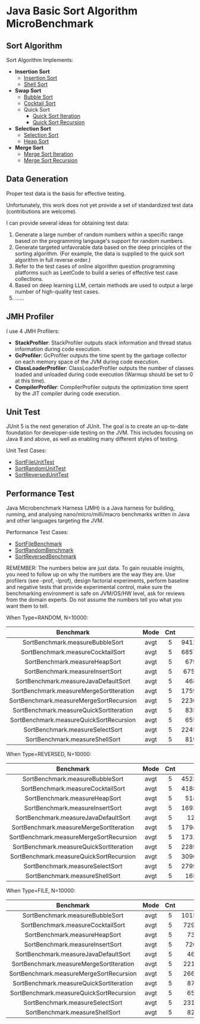 # Java Basic Sort Algorithm MicroBenchmark

## Sort Algorithm

Sort Algorithm Implements:
- **Insertion Sort**
    - [Insertion Sort](./src/main/java/com/blankspace/sort/InsertSort.java)
    - [Shell Sort](./src/main/java/com/blankspace/sort/ShellSort.java)
- **Swap Sort**
    - [Bubble Sort](./src/main/java/com/blankspace/sort/BubbleSort.java)
    - [Cocktail Sort](./src/main/java/com/blankspace/sort/CocktailSort.java)
    - Quick Sort
        - [Quick Sort Iteration](./src/main/java/com/blankspace/sort/QuickSortIteration.java)
        - [Quick Sort Recursion](./src/main/java/com/blankspace/sort/QuickSortRecursion.java)
- **Selection Sort**
    - [Selection Sort](./src/main/java/com/blankspace/sort/SelectSort.java)
    - [Heap Sort](./src/main/java/com/blankspace/sort/HeapSort.java)
- **Merge Sort**
    - [Merge Sort Iteration](./src/main/java/com/blankspace/sort/MergeSortIteration.java)
    - [Merge Sort Recursion](./src/main/java/com/blankspace/sort/MergeSortRecursion.java)

## Data Generation

Proper test data is the basis for effective testing. 

Unfortunately, this work does not yet provide a set of standardized test data (contributions are welcome).

I can provide several ideas for obtaining test data:
1. Generate a large number of random numbers within a specific range based on the programming language's support for random numbers.
2. Generate targeted unfavorable data based on the deep principles of the sorting algorithm. (For example, the data is supplied to the quick sort algorithm in full reverse order.)
3. Refer to the test cases of online algorithm question programming platforms such as LeetCode to build a series of effective test case collections.
4. Based on deep learning LLM, certain methods are used to output a large number of high-quality test cases.
5. ......

## JMH Profiler

I use 4 JMH Profilers:
- **StackProfiler**: StackProfiler outputs stack information and thread status information during code execution.
- **GcProfiler**: GcProfiler outputs the time spent by the garbage collector on each memory space of the JVM during code execution.
- **ClassLoaderProfiler**: ClassLoaderProfiler outputs the number of classes loaded and unloaded during code execution (Warmup should be set to 0 at this time).
- **CompilerProfiler**: CompilerProfiler outputs the optimization time spent by the JIT compiler during code execution.

## Unit Test

JUnit 5 is the next generation of JUnit. The goal is to create an up-to-date foundation 
for developer-side testing on the JVM. This includes focusing on Java 8 and above, 
as well as enabling many different styles of testing.

Unit Test Cases:
- [SortFileUnitTest](./src/test/java/com/blankspace/sort/SortFileUnitTest.java)
- [SortRandomUnitTest](./src/test/java/com/blankspace/sort/SortRandomUnitTest.java)
- [SortReversedUnitTest](./src/test/java/com/blankspace/sort/SortReversedUnitTest.java)

## Performance Test

Java Microbenchmark Harness (JMH) is a Java harness for building, running,
and analysing nano/micro/milli/macro benchmarks written in Java and other languages targeting the JVM.

Performance Test Cases:
- [SortFileBenchmark](./src/test/java/com/blankspace/sort/SortFileBenchmark.java)
- [SortRandomBenchmark](./src/test/java/com/blankspace/sort/SortRandomBenchmark.java)
- [SortReversedBenchmark](./src/test/java/com/blankspace/sort/SortReversedBenchmark.java)

REMEMBER: The numbers below are just data. To gain reusable insights, you need to follow up on
why the numbers are the way they are. Use profilers (see -prof, -lprof), design factorial
experiments, perform baseline and negative tests that provide experimental control, make sure
the benchmarking environment is safe on JVM/OS/HW level, ask for reviews from the domain experts.
Do not assume the numbers tell you what you want them to tell.

When Type=RANDOM, N=10000:

| Benchmark | Mode | Cnt | Score | Error | Units |
|:----:|:------:|:----:|:----:|:----:|:----:|
| SortBenchmark.measureBubbleSort | avgt | 5 | 94127074.206  | ±2173899.975  | ns/op |
| SortBenchmark.measureCocktailSort | avgt | 5 | 68573539.008 | ±269837.565 | ns/op |
| SortBenchmark.measureHeapSort | avgt | 5 | 679312.567 | ±9928.700 | ns/op |
| SortBenchmark.measureInsertSort | avgt | 5 | 6752120.169 | ±45460.916 | ns/op |
| SortBenchmark.measureJavaDefaultSort | avgt | 5 | 468236.536 | ±14154.103 | ns/op |
| SortBenchmark.measureMergeSortIteration | avgt | 5 | 17592360.341 | ±607935.037 | ns/op |
| SortBenchmark.measureMergeSortRecursion |  avgt  | 5 | 22307830.879 | ±21577221.818 | ns/op |
| SortBenchmark.measureQuickSortIteration | avgt | 5 | 835890.946 | ±19191.406 | ns/op |
| SortBenchmark.measureQuickSortRecursion | avgt | 5 | 655731.962 | ±25597.504 | ns/op |
| SortBenchmark.measureSelectSort | avgt | 5 | 22459961.269 | ±717506.946 | ns/op |
| SortBenchmark.measureShellSort | avgt | 5 | 819966.639 | ±12803.650 | ns/op |

When Type=REVERSED, N=10000:

| Benchmark | Mode | Cnt | Score | Error | Units |
|:----:|:------:|:----:|:----:|:----:|:----:|
| SortBenchmark.measureBubbleSort | avgt | 5 | 45237359.403 | ±1417096.120 | ns/op |
| SortBenchmark.measureCocktailSort | avgt | 5 | 41880277.654 | ±3168301.470 | ns/op |
| SortBenchmark.measureHeapSort | avgt | 5 | 514323.107 | ±5166.657 | ns/op |
| SortBenchmark.measureInsertSort | avgt | 5 | 16937990.382 | ±618037.770 | ns/op |
| SortBenchmark.measureJavaDefaultSort | avgt | 5 | 12987.115 | ±1009.301 | ns/op |
| SortBenchmark.measureMergeSortIteration | avgt | 5 | 17947855.026 | ±2229773.813 | ns/op |
| SortBenchmark.measureMergeSortRecursion |  avgt  | 5 | 17317912.328 | ±163597.070 | ns/op |
| SortBenchmark.measureQuickSortIteration | avgt | 5 | 22895040.760 | ±1789613.763 | ns/op |
| SortBenchmark.measureQuickSortRecursion | avgt | 5 | 30909357.729 | ±858055.756 | ns/op |
| SortBenchmark.measureSelectSort | avgt | 5 | 27990080.353 | ±187719.953 | ns/op |
| SortBenchmark.measureShellSort | avgt | 5 | 165787.850 | ±11341.027 | ns/op |

When Type=FILE, N=10000:

| Benchmark | Mode | Cnt | Score | Error | Units |
|:----:|:------:|:----:|:----:|:----:|:----:|
| SortBenchmark.measureBubbleSort | avgt | 5 | 101517210.598 | ±4184000.072 | ns/op |
| SortBenchmark.measureCocktailSort | avgt | 5 | 72955616.734 | ±4370608.464 | ns/op |
| SortBenchmark.measureHeapSort | avgt | 5 | 731554.410 | ±22606.707 | ns/op |
| SortBenchmark.measureInsertSort | avgt | 5 | 7208397.541 | ±1593978.129 | ns/op |
| SortBenchmark.measureJavaDefaultSort | avgt | 5 | 465073.960 | ±4382.688 | ns/op |
| SortBenchmark.measureMergeSortIteration | avgt | 5 | 22164818.724 | ±2369642.898 | ns/op |
| SortBenchmark.measureMergeSortRecursion |  avgt  | 5 | 26632735.366 | ±13367818.650 | ns/op |
| SortBenchmark.measureQuickSortIteration | avgt | 5 | 870865.233 | ±50262.306 | ns/op |
| SortBenchmark.measureQuickSortRecursion | avgt | 5 | 657857.885 | ±36181.707 | ns/op |
| SortBenchmark.measureSelectSort | avgt | 5 | 23125089.287 | ±206174.953 | ns/op |
| SortBenchmark.measureShellSort | avgt | 5 | 822260.179 | ±37967.009 | ns/op |
